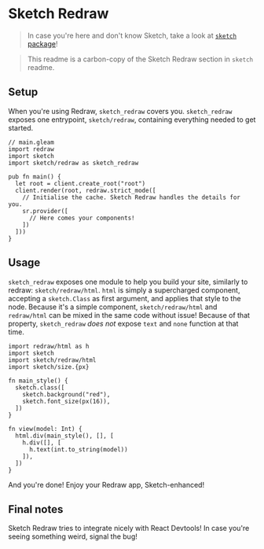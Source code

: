 # Sketch Redraw

> In case you're here and don't know Sketch, take a look at
> [`sketch` package](https://hexdocs.pm/sketch)!

> This readme is a carbon-copy of the Sketch Redraw section in `sketch` readme.

## Setup

When you're using Redraw, `sketch_redraw` covers you. `sketch_redraw` exposes
one entrypoint, `sketch/redraw`, containing everything needed to get started.

```gleam
// main.gleam
import redraw
import sketch
import sketch/redraw as sketch_redraw

pub fn main() {
  let root = client.create_root("root")
  client.render(root, redraw.strict_mode([
    // Initialise the cache. Sketch Redraw handles the details for you.
    sr.provider([
      // Here comes your components!
    ])
  ]))
}
```

## Usage

`sketch_redraw` exposes one module to help you build your site, similarly to
redraw: `sketch/redraw/html`. `html` is simply a supercharged component,
accepting a `sketch.Class` as first argument, and applies that style to the
node. Because it's a simple component, `sketch/redraw/html` and `redraw/html`
can be mixed in the same code without issue! Because of that property,
`sketch_redraw` _does not_ expose `text` and `none` function at that time.

```gleam
import redraw/html as h
import sketch
import sketch/redraw/html
import sketch/size.{px}

fn main_style() {
  sketch.class([
    sketch.background("red"),
    sketch.font_size(px(16)),
  ])
}

fn view(model: Int) {
  html.div(main_style(), [], [
    h.div([], [
      h.text(int.to_string(model))
    ]),
  ])
}
```

And you're done! Enjoy your Redraw app, Sketch-enhanced!

## Final notes

Sketch Redraw tries to integrate nicely with React Devtools! In case you're
seeing something weird, signal the bug!
